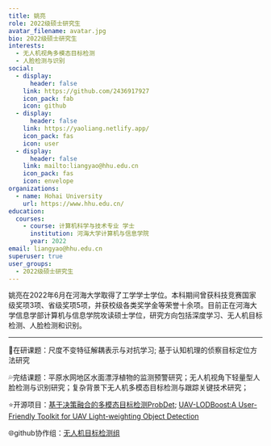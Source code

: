 ```yaml
---
title: 姚亮
role: 2022级硕士研究生
avatar_filename: avatar.jpg
bio: 2022级硕士研究生
interests:
  - 无人机视角多模态目标检测
  - 人脸检测与识别
social:
  - display:
      header: false
    link: https://github.com/2436917927
    icon_pack: fab
    icon: github
  - display:
      header: false
    link: https://yaoliang.netlify.app/
    icon_pack: fas
    icon: user
  - display:
      header: false
    link: mailto:liangyao@hhu.edu.cn
    icon_pack: fas
    icon: envelope
organizations:
  - name: Hohai University
    url: https://www.hhu.edu.cn/
education:
  courses:
    - course: 计算机科学与技术专业 学士
      institution: 河海大学计算机与信息学院
      year: 2022
email: liangyao@hhu.edu.cn
superuser: true
user_groups:
  - 2022级硕士研究生
---
```

姚亮在2022年6月在河海大学取得了工学学士学位。本科期间曾获科技竞赛国家级奖项3项、省级奖项5项，并获校级各类奖学金等荣誉十余项。目前正在河海大学信息学部计算机与信息学院攻读硕士学位，研究方向包括深度学习、无人机目标检测、人脸检测和识别。

- - -

💨在研课题：尺度不变特征解耦表示与对抗学习; 基于认知机理的侦察目标定位方法研究

💦完结课题：平原水网地区水面漂浮植物的监测预警研究；无人机视角下轻量型人脸检测与识别研究；复杂背景下无人机多模态目标检测与跟踪关键技术研究；

⭐开源项目：[基于决策融合的多模态目标检测ProbDet](https://github.com/2436917927/ProbDet);
[UAV-LODBoost:A User-Friendly Toolkit for UAV Light-weighting Object Detection](https://github.com/2436917927/UAV-LODBoost)

🌐github协作组：[无人机目标检测组](https://github.com/UAVDetectionGroup)
